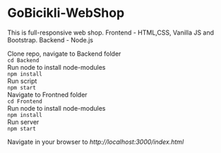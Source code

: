 # GoBicikli-WebShop
This is full-responsive web shop. Frontend - HTML,CSS, Vanilla JS and Bootstrap. Backend - Node.js

Clone repo, navigate to Backend folder </br>
`cd Backend` </br>
Run node to install node-modules </br>
`npm install` </br>
Run script </br>
`npm start` </br>
Navigate to Frontned folder </br>
`cd Frontend` </br>
Run node to install node-modules </br>
`npm install` </br>
Run server</br>
`npm start` </br>

Navigate in your browser to *http://localhost:3000/index.html* </br>


